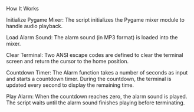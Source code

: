 How It Works

  Initialize Pygame Mixer: The script initializes the Pygame mixer module to handle audio playback.

  Load Alarm Sound: The alarm sound (in MP3 format) is loaded into the mixer.

  Clear Terminal: Two ANSI escape codes are defined to clear the terminal screen and return the cursor to the home position.

  Countdown Timer: The Alarm function takes a number of seconds as input and starts a countdown timer. During the countdown, the terminal is updated every second to display the remaining time.

  Play Alarm: When the countdown reaches zero, the alarm sound is played. The script waits until the alarm sound finishes playing before terminating.
